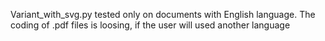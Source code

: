 Variant_with_svg.py tested only on documents with English language.
The coding of .pdf files is loosing, if the user will used another language
